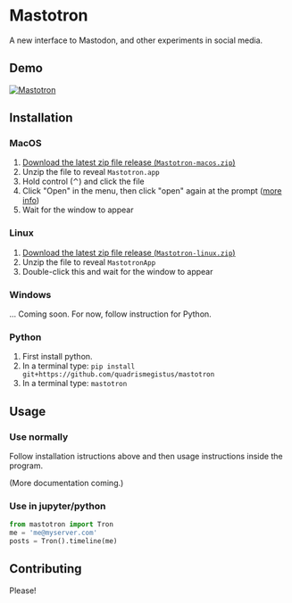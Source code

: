 # Mastotron

A new interface to Mastodon, and other experiments in social media.

## Demo

[![Mastotron](https://www.dropbox.com/s/1ubsu22mpqjemek/Matotron-v1b.png?raw=1)](https://www.dropbox.com/s/rme46j0xl3qmeaw/Mastotron-v1b.mov?dl=0)


## Installation

### MacOS

1. [Download the latest zip file release (`Mastotron-macos.zip`)](https://github.com/quadrismegistus/mastotron/releases/download/v1.0.0/Mastotron-macos.zip)
2. Unzip the file to reveal `Mastotron.app`
3. Hold control (⌃) and click the file
4. Click "Open" in the menu, then click "open" again at the prompt ([more info](https://support.apple.com/guide/mac-help/open-a-mac-app-from-an-unidentified-developer-mh40616/mac))
5. Wait for the window to appear

### Linux

1. [Download the latest zip file release (`Mastotron-linux.zip`)](https://github.com/quadrismegistus/mastotron/releases/download/v1.0.0/Mastotron-linux.zip)
2. Unzip the file to reveal `MastotronApp`
3. Double-click this and wait for the window to appear


### Windows

... Coming soon. For now, follow instruction for Python.

### Python

1. First install python. 
2. In a terminal type: `pip install git+https://github.com/quadrismegistus/mastotron`
3. In a terminal type: `mastotron`


## Usage

### Use normally

Follow installation istructions above and then usage instructions inside the program.

(More documentation coming.)


### Use in jupyter/python

```python
from mastotron import Tron
me = 'me@myserver.com'
posts = Tron().timeline(me)
```

## Contributing

Please!